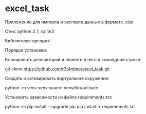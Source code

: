# excel_task

Приложение для импорта и экспорта данных в формате .xlsx

Стек: python 2.7, sqlite3

Библиотеки: openpyxl

Порядок установки:

Клонировать репозиторий и перейти в него в командной строке:

git clone https://github.com/r3t4rdme/excel_task.git

Cоздать и активировать виртуальное окружение:

python -m venv venv
source venv/bin/activate

Установить зависимости из файла requirements.txt:

python -m pip install --upgrade pip
pip install -r requirements.txt
